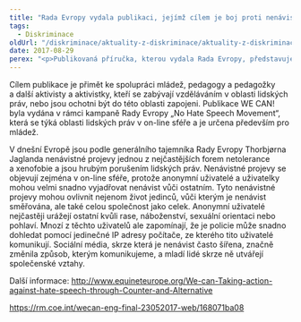 ```yaml
---
title: "Rada Evropy vydala publikaci, jejímž cílem je boj proti nenávistným projevům"
tags:
  - Diskriminace
oldUrl: "/diskriminace/aktuality-z-diskriminace/aktuality-z-diskriminace-2017/rada-evropy-vydala-publikaci-jejimz-cilem-je-boj-proti-nenavistnym-projevum/"
date: 2017-08-29
perex: "<p>Publikovaná příručka, kterou vydala Rada Evropy, představuje soubor on-line a off-line komunikačních a vzdělávacích přístupů a nástrojů, pomocí nichž chce poukázat na projevy nenávisti zejména v on-line prostředí. Jejím cílem je kromě boje proti nenávistným projevům také podpora lidských práv.</p>"
---
```


<!-- imported from the old website -->

<p>Cílem publikace je přimět ke spolupráci mládež, pedagogy a pedagožky a další aktivisty a aktivistky, kteří se zabývají vzděláváním v oblasti lidských práv, nebo jsou ochotni být do této oblasti zapojeni. Publikace WE CAN! byla vydána v rámci kampaně Rady Evropy „No Hate Speech Movement“, která se týká oblasti lidských práv v on-line sféře a je určena především pro mládež. </p> <p>V dnešní Evropě jsou podle generálního tajemníka Rady Evropy Thorbjørna Jaglanda nenávistné projevy jednou z nejčastějších forem netolerance a xenofobie a jsou hrubým porušením lidských práv. Nenávistné projevy se objevují zejména v on-line sféře, protože anonymní uživatelé a uživatelky mohou velmi snadno vyjadřovat nenávist vůči ostatním. Tyto nenávistné projevy mohou ovlivnit nejenom život jedinců, vůči kterým je nenávist směřována, ale také celou společnost jako celek. Anonymní uživatelé nejčastěji urážejí ostatní kvůli rase, náboženství, sexuální orientaci nebo pohlaví. Mnozí z těchto uživatelů ale zapomínají, že je policie může snadno dohledat pomocí jedinečné IP adresy počítače, ze kterého tito uživatelé komunikují. Sociální média, skrze která je nenávist často šířena, značně změnila způsob, kterým komunikujeme, a mladí lidé skrze ně utvářejí společenské vztahy. </p> <p>Další informace: <a title="Otevření do nového okna" href="http://www.equineteurope.org/We-can-Taking-action-against-hate-speech-through-Counter-and-Alternative" target="_blank">http://www.equineteurope.org/We-can-Taking-action-against-hate-speech-through-Counter-and-Alternative</a>  </p> <a href="https://rm.coe.int/wecan-eng-final-23052017-web/168071ba08" target="_blank">https://rm.coe.int/wecan-eng-final-23052017-web/168071ba08</a>
